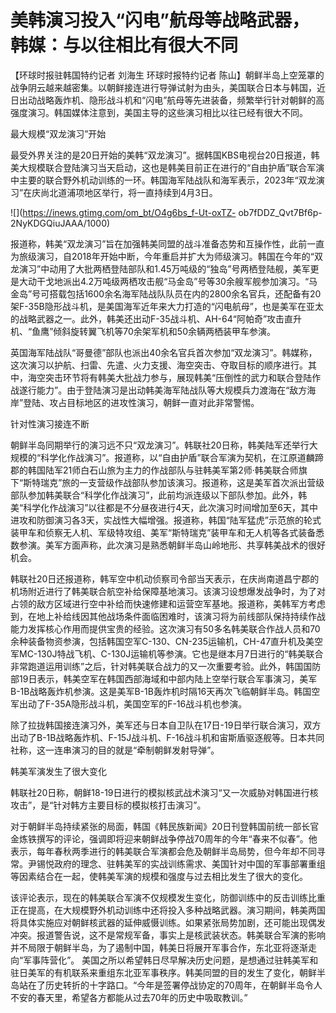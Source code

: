 # 美韩演习投入“闪电”航母等战略武器，韩媒：与以往相比有很大不同

【环球时报驻韩国特约记者 刘海生 环球时报特约记者
陈山】朝鲜半岛上空笼罩的战争阴云越来越密集。以朝鲜接连进行导弹试射为由头，美国联合日本与韩国，近日出动战略轰炸机、隐形战斗机和“闪电”航母等先进装备，频繁举行针对朝鲜的高强度演习。韩国媒体注意到，美国主导的这些演习相比以往已经有很大不同。

最大规模“双龙演习”开始

最受外界关注的是20日开始的美韩“双龙演习”。据韩国KBS电视台20日报道，韩美大规模联合登陆演习当天启动，这也是韩美目前正在进行的“自由护盾”联合军演中主要的联合野外机动训练的一环。韩国海军陆战队和海军表示，2023年“双龙演习”在庆尚北道浦项地区举行，将一直持续到4月3日。

![](https://inews.gtimg.com/om_bt/O4g6bs_f-Ut-oxTZ-
ob7fDDZ_Qvt7Bf6p-2NyKDGQiuJAAA/1000)

报道称，韩美“双龙演习”旨在加强韩美同盟的战斗准备态势和互操作性，此前一直为旅级演习，自2018年开始中断，今年重启并扩大为师级演习。韩国在今年的“双龙演习”中动用了大批两栖登陆部队和1.45万吨级的“独岛”号两栖登陆舰，美军更是大动干戈地派出4.2万吨级两栖攻击舰“马金岛”号等30余艘军舰参加演习。“马金岛”号可搭载包括1600余名海军陆战队队员在内的2800余名官兵，还配备有20架F-35B隐形战斗机，是美国海军近年来大力打造的“闪电航母”，也是美军在亚太的战略武器之一。此外，韩美还出动F-35战斗机、AH-64“阿帕奇”攻击直升机、“鱼鹰”倾斜旋转翼飞机等70余架军机和50余辆两栖装甲车参演。

英国海军陆战队“哥曼德”部队也派出40余名官兵首次参加“双龙演习”。韩媒称，这次演习以护航、扫雷、先遣、火力支援、海空突击、夺取目标的顺序进行。其中，海空突击环节将有韩美大批战力参与，展现韩美“压倒性的武力和联合登陆作战遂行能力”。由于登陆演习是出动韩美海军陆战队等大规模兵力渡海在“敌方海岸”登陆、攻占目标地区的进攻性演习，朝鲜一直对此非常警惕。

针对性演习接连不断

朝鲜半岛同期举行的演习远不只“双龙演习”。韩联社20日称，韩美陆军还举行大规模的“科学化作战演习”。报道称，以“自由护盾”联合军演为契机，在江原道麟蹄郡的韩国陆军21师白石山旅为主力的作战部队与驻韩美军第2师·韩美联合师旗下“斯特瑞克”旅的一支营级作战部队参加该演习。报道称，这是美军首次派出营级部队参加韩美联合“科学化作战演习”，此前均派连级以下部队参加。此外，韩美“科学化作战演习”以往都是不分昼夜进行4天，此次演习时间增加至6天，其中进攻和防御演习各3天，实战性大幅增强。报道称，韩国“陆军猛虎”示范旅的轮式装甲车和侦察无人机、军级特攻组、美军“斯特瑞克”装甲车和无人机等各式装备悉数参演。美军方面声称，此次演习是熟悉朝鲜半岛山岭地形、共享韩美战术的很好机会。

韩联社20日还报道称，韩军空中机动侦察司令部当天表示，在庆尚南道昌宁郡的机场附近进行了韩美联合航空补给保障基地演习。该演习设想爆发战争时，为了对占领的敌方区域进行空中补给而快速修建和运营空军基地。报道称，美韩军方考虑到，在地上补给线因其他战场条件面临困难时，该演习将为前线部队保持持续作战能力发挥核心作用而提供宝贵的经验。这次演习有50多名韩美联合作战人员和70余种装备物资参演，包括韩国空军C-130、CN-235运输机，CH-47直升机及美空军MC-130J特战飞机、C-130J运输机等参演。它也是继本月7日进行的“韩美联合非常跑道运用训练”之后，针对韩美联合战力的又一次重要考验。此外，韩国国防部19日表示，韩美空军在韩国西部海域和中部内陆上空举行联合军事演习，美军B-1B战略轰炸机参演。这是美军B-1B轰炸机时隔16天再次飞临朝鲜半岛。韩国空军出动了F-35A隐形战斗机，美国空军的F-16战斗机也参演。

除了拉拢韩国接连演习外，美军还与日本自卫队在17日-19日举行联合演习，双方出动了B-1B战略轰炸机、F-15J战斗机、F-16战斗机和宙斯盾驱逐舰等。日本共同社称，这一连串演习的目的就是“牵制朝鲜发射导弹”。

韩美军演发生了很大变化

韩联社20日称，朝鲜18-19日进行的模拟核武战术演习“又一次威胁对韩国进行核攻击”，是“针对韩方主要目标的模拟核打击演习”。

对于朝鲜半岛持续紧张的局面，韩国《韩民族新闻》20日刊登韩国前统一部长官金炼铁撰写的评论，强调即将迎来朝鲜战争停战70周年的今年“春来不似春”。他表示，每年春秋两季进行的韩美联合军演都会危及朝鲜半岛局势，但今年却不同寻常。尹锡悦政府的理念、驻韩美军的实战训练需求、美国针对中国的军事部署重组等因素结合在一起，使韩美军演的规模和强度与过去相比发生了很大的变化。

该评论表示，现在的韩美联合军演不仅规模发生变化，防御训练中的反击训练比重正在提高，在大规模野外机动训练中还将投入多种战略武器。演习期间，韩美两国将具体实施应对朝鲜核武器的延伸威慑训练。如果紧张局势加剧，还可能出现偶发冲突。报道警告说，这不是常规军备，事实上是核武装状态。韩美联合军演的影响并不局限于朝鲜半岛，为了遏制中国，韩美日将展开军事合作，东北亚将逐渐走向“军事阵营化”。
美国之所以希望韩日尽早解决历史问题，是想通过驻韩美军和驻日美军的有机联系来重组东北亚军事秩序。韩美同盟的目的发生了变化，朝鲜半岛站在了历史转折的十字路口。“今年是签署停战协定的70周年，在朝鲜半岛令人不安的春天里，希望各方都能从过去70年的历史中吸取教训。”

